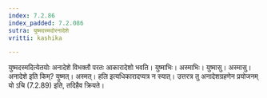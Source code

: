 ```yaml
---
index: 7.2.86
index_padded: 7.2.086
sutra: युष्मदस्मदोरनादेशे
vritti: kashika

---
```

युष्मदस्मदित्येतयोः अनादेशे विभक्तौ परतः आकारादेशो भवति। युष्माभिः। अस्माभिः। युष्मासु। अस्मासु। अनादेशे इति किम्? युष्मत्। अस्मत्। हलि इत्यधिकारादप्यत्र न स्यात्। उत्तरत्र तु अनादेशग्रहणेन प्रयोजनम् यो ऽचि (7.2.89) इति, तदिहैव क्रियते।